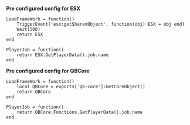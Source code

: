 **Pre configured config for ESX**
````
LoadFrameWork = function()
    TriggerEvent('esx:getSharedObject', function(obj) ESX = obj end)
    Wait(500)
    return ESX
end

PlayerJob = function()
    return ESX.GetPlayerData().job.name
end
````
**Pre configured config for QBCore**
````
LoadFrameWork = function()
    local QBCore = exports['qb-core']:GetCoreObject()
    return QBCore
end

PlayerJob = function()
    return QBCore.Functions.GetPlayerData().job.name
end
````
